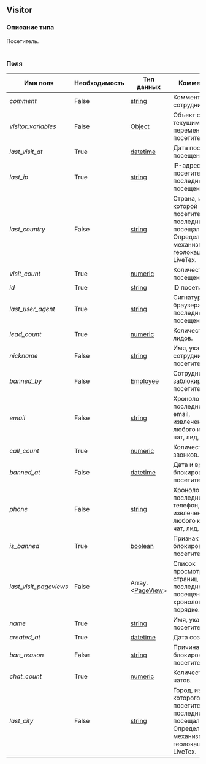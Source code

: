
## Visitor

### Описание типа
Посетитель.<br/><br/>
### Поля

| Имя поля | Необходимость | Тип данных | Комментарий |
|---|---|---|---|
|*comment*|False|[string](/types/string)|Комментарий сотрудника.<br/>|
|*visitor_variables*|False|[Object](/types/Object)|Объект с текущими переменными посетителя.<br/>|
|*last_visit_at*|True|[datetime](/types/datetime)|Дата последнего посещения.<br/>|
|*last_ip*|True|[string](/types/string)|IP-адрес посетителя при последнем посещении.<br/>|
|*last_country*|False|[string](/types/string)|Страна, из которой посетитель последний раз посещал сайт.<br/>Определяется механизмами геолокации LiveTex.<br/>|
|*visit_count*|True|[numeric](/types/numeric)|Количество посещений.<br/>|
|*id*|True|[string](/types/string)|ID посетителя.<br/>|
|*last_user_agent*|True|[string](/types/string)|Сигнатура браузера при последнем посещении.<br/>|
|*lead_count*|True|[numeric](/types/numeric)|Количество лидов.<br/>|
|*nickname*|False|[string](/types/string)|Имя, указанное сотрудником для посетителя.<br/>|
|*banned_by*|False|[Employee](/types/Employee)|Сотрудник, заблокировавший посетителя.<br/>|
|*email*|False|[string](/types/string)|Хронологически последний явный email, извлеченный из любого канала: чат, лид, жалоба.<br/>|
|*call_count*|True|[numeric](/types/numeric)|Количество звонков.<br/>|
|*banned_at*|False|[datetime](/types/datetime)|Дата и время блокировки посетителя.<br/>|
|*phone*|False|[string](/types/string)|Хронологически последний явный телефон, извлеченный из любого канала: чат, лид, жалоба.<br/>|
|*is_banned*|True|[boolean](/types/boolean)|Признак блокировки посетителя.<br/>|
|*last_visit_pageviews*|False|Array.<[PageView](/types/PageView)>|Список просмотров страниц в последнем посещении в хронологическом порядке.<br/>|
|*name*|True|[string](/types/string)|Имя, указанное посетителем. <br/>|
|*created_at*|True|[datetime](/types/datetime)|Дата создания.<br/>|
|*ban_reason*|False|[string](/types/string)|Причина блокировки посетителя.<br/>|
|*chat_count*|True|[numeric](/types/numeric)|Количество чатов.<br/>|
|*last_city*|False|[string](/types/string)|Город, из которого посетитель последний раз посещал сайт.<br/>Определяется механизмами геолокации LiveTex.<br/>|
